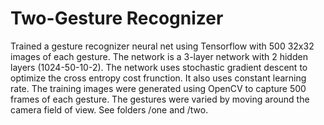 # Two-Gesture Recognizer
Trained a gesture recognizer neural net using Tensorflow with 500 32x32 images of each gesture.
The network is a 3-layer network with 2 hidden layers (1024-50-10-2).
The network uses stochastic gradient descent to optimize the cross entropy cost frunction.
It also uses constant learning rate.
The training images were generated using OpenCV to capture 500 frames of each gesture. The gestures were varied by moving around the camera field of view. See folders /one and /two.
